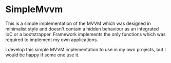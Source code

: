 # SimpleMvvm

This is a simple implementation of the MVVM which was designed in minimalist style and doesn't contain a hidden behaviour as an integrated IoC or a bootstrapper. Framework implements the only functions which was required to implement my own applications.

I develop this simple MVVM implementation to use in my own projects, but I would be happy if some one use it.
